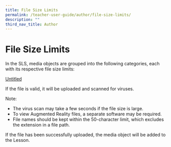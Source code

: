 ```yaml
---
title: File Size Limits
permalink: /teacher-user-guide/author/file-size-limits/
description: ""
third_nav_title: Author
---
```

<h1 id="file-size-limits">File Size Limits</h1>
<p>In the SLS, media objects are grouped into the following categories, each with its respective file size limits:</p>
<p><a href="https://www.notion.so/2509ebe174ab4f8c9bea03fb7bcca06f">Untitled</a></p>
<p>If the file is valid, it will be uploaded and scanned for viruses.</p>
<p>Note:</p>
<ul>
<li>The virus scan may take a few seconds if the file size is large.</li>
<li>To view Augmented Reality files, a separate software may be required.</li>
<li>File names should be kept within the 50-character limit, which excludes the extension in a file path.</li>
</ul>
<p>If the file has been successfully uploaded, the media object will be added to the Lesson.</p>
